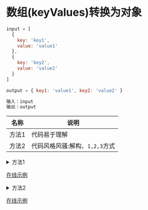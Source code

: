 # 数组(keyValues)转换为对象

```js
input = [
  {
    key: 'key1',
    value: 'value1' 
  },
  {
    key: 'key2',
    value: 'value2'  
  }
]

output = { key1: 'value1', key2: 'value2' }

输入：input
输出：output

```

|名称|说明|
|--|--|
|方法1|代码易于理解|
|方法2|代码风格风骚:解构、`1,2,3`方式|

<details>
  <summary>方法1</summary>

```js
 const keyValues = [
    {
      key: 'key1',
      value: 'value1'
    },
    {
      key: 'key2',
      value: 'value2'
    }
 ] 

function transform(total, currentValue) {
    const key = (currentValue && currentValue.key) || '';
    const value = (currentValue && currentValue.value) || '';
    let formatObj = {};
    if (key && value) {
        formatObj[key] = value;
    }
    return Object.assign({}, total, formatObj);
}

const arr2obj = (arr) => {
  return arr.reduce(transform, {})
}
const result = arr2obj(keyValues);
console.log('result', result);

```

</details>

[在线示例](https://codepen.io/Jesonhu/pen/wvwoJmQ)
    
<details>
  <summary>方法2</summary>

```js
const keyValues = [
  {
    key: 'key1',
    value: 'value1'
  },
  {
    key: 'key2',
    value: 'value2'
  }
]

function transform(total, currentValue) {
  const { key, value } = currentValue;
  total[key] = value;
  return total;
}

const arr2obj = (arr) => {
  return arr.reduce(transform, {})
}
const result = arr2obj(keyValues);
console.log('result', result);


// 补充点1: 如果返回 a,b,c,d 真正返回的是什么？
// 返回: 1,2,3,4 结果：4
// 返回：{x: 1}, { x: 2 }, {x: 3}, {x: 4} 结果: {x: 4}

// 代码更精简方式
const arr2obj2 = (arr) => arr.reduce((total, { key, value }) => (total[key] = value, total), {});
const result2 = arr2obj2(keyValues);
console.log('result2', result2);
```

</details>

[在线示例](https://codepen.io/Jesonhu/pen/RwbopBM)